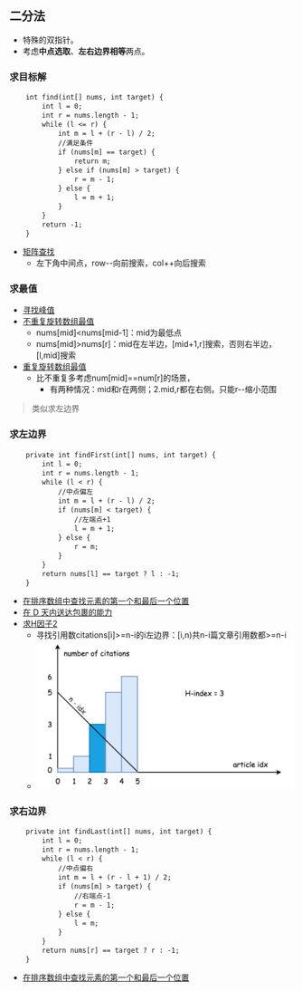## 二分法 ##
- 特殊的双指针。
- 考虑**中点选取**、**左右边界相等**两点。

### 求目标解 ###
```
    int find(int[] nums, int target) {
        int l = 0;
        int r = nums.length - 1;
        while (l <= r) {
            int m = l + (r - l) / 2;
            //满足条件
            if (nums[m] == target) {
                return m;
            } else if (nums[m] > target) {
                r = m - 1;
            } else {
                l = m + 1;
            }
        }
        return -1;
    }
```
- [矩阵查找](../src/binarySearch/Searcha2DMatrixII.java)
  - 左下角中间点，row--向前搜索，col++向后搜索
  
### 求最值 ###
- [寻找峰值](../src/binarySearch/FindPeakElement.java)
- [不重复旋转数组最值](../src/binarySearch/FindMinimuminRotatedSortedArray.java)
  - nums[mid]<nums[mid-1]：mid为最低点
  - nums[mid]>nums[r]：mid在左半边，[mid+1,r]搜索，否则右半边，[l,mid]搜索
- [重复旋转数组最值](../src/binarySearch/FindMinimuminRotatedSortedArrayII.java)
  - 比不重复多考虑num[mid]==num[r]的场景，
    - 有两种情况：mid和r在两侧；2.mid,r都在右侧。只能r--缩小范围
> 类似求左边界

### 求左边界 ###
```
    private int findFirst(int[] nums, int target) {
        int l = 0;
        int r = nums.length - 1;
        while (l < r) {
            //中点偏左
            int m = l + (r - l) / 2;
            if (nums[m] < target) {
                //左端点+1
                l = m + 1;
            } else {
                r = m;
            }
        }
        return nums[l] == target ? l : -1;
    }
```
- [在排序数组中查找元素的第一个和最后一个位置](../src/binarySearch/FindFirstandLastPositionofElementinSortedArray.java)
- [在 D 天内送达包裹的能力](../src/binarySearch/CapacityToShipPackagesWithinDDays.java)
- [求H因子2](../src/binarySearch/HIndexII.java) 
  - 寻找引用数citations[i]>=n-i的i左边界：[i,n)共n-i篇文章引用数都>=n-i
  - ![210523.h.png](210523.h.png)

### 求右边界 ###
```
    private int findLast(int[] nums, int target) {
        int l = 0;
        int r = nums.length - 1;
        while (l < r) {
            //中点偏右
            int m = l + (r - l + 1) / 2;
            if (nums[m] > target) {
                //右端点-1
                r = m - 1;
            } else {
                l = m;
            }
        }
        return nums[r] == target ? r : -1;
    }
```
- [在排序数组中查找元素的第一个和最后一个位置](../src/binarySearch/FindFirstandLastPositionofElementinSortedArray.java)
